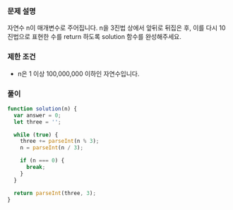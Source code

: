### 문제 설명

자연수 n이 매개변수로 주어집니다. n을 3진법 상에서 앞뒤로 뒤집은 후, 이를 다시 10진법으로 표현한 수를 return 하도록 solution 함수를 완성해주세요.

### 제한 조건

- n은 1 이상 100,000,000 이하인 자연수입니다.

### 풀이

```js
function solution(n) {
  var answer = 0;
  let three = '';

  while (true) {
    three += parseInt(n % 3);
    n = parseInt(n / 3);

    if (n === 0) {
      break;
    }
  }

  return parseInt(three, 3);
}
```
